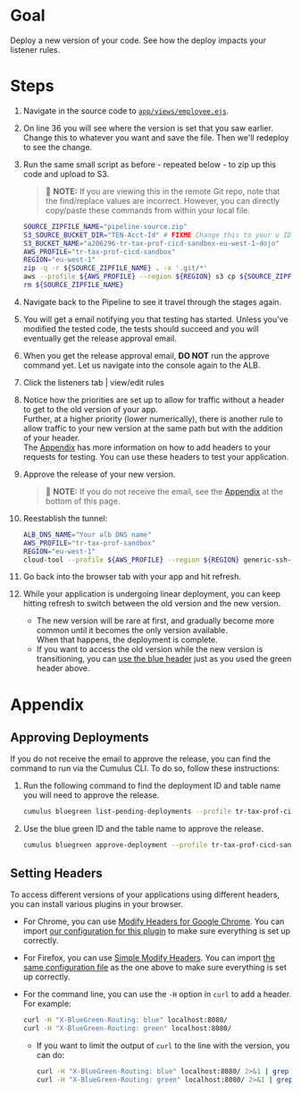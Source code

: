 # Goal
Deploy a new version of your code.  See how the deploy impacts your listener rules.

# Steps
1. Navigate in the source code to [`app/views/employee.ejs`](../app/views/employee.ejs#L36).
1. On line 36 you will see where the version is set that you saw earlier.  Change this to whatever you want and save the file.  Then we'll redeploy to see the change.
1. Run the same small script as before - repeated below - to zip up this code and upload to S3.  
    > :pushpin: **NOTE:** If you are viewing this in the remote Git repo, note that the find/replace values are incorrect.  However, you can directly copy/paste these commands from within your local file.
    ```sh
    SOURCE_ZIPFILE_NAME="pipeline-source.zip"
    S3_SOURCE_BUCKET_DIR="TEN-Acct-Id" # FIXME Change this to your u ID
    S3_BUCKET_NAME="a206296-tr-tax-prof-cicd-sandbox-eu-west-1-dojo"
    AWS_PROFILE="tr-tax-prof-cicd-sandbox"
    REGION="eu-west-1"
    zip -q -r ${SOURCE_ZIPFILE_NAME} . -x '.git/*'
    aws --profile ${AWS_PROFILE} --region ${REGION} s3 cp ${SOURCE_ZIPFILE_NAME} s3://${S3_BUCKET_NAME}/${S3_SOURCE_BUCKET_DIR}/
    rm ${SOURCE_ZIPFILE_NAME}
    ```

1. Navigate back to the Pipeline to see it travel through the stages again.
1. You will get a email notifying you that testing has started. Unless you've modified the tested code,
    the tests should succeed and you will eventually get the release approval email.
1. When you get the release approval email, **DO NOT** run the approve command yet.  Let us navigate into the console again to the ALB.
1. Click the listeners tab | view/edit rules
1. Notice how the priorities are set up to allow for traffic without a header to get to the old version of your app.  
    Further, at a higher priority (lower numerically), there is another rule to allow traffic to your new version at the same path but with the addition of your header.  
    The [Appendix](#setting-headers) has more information on how to add headers to your requests for testing. You can use these headers to test your application.
1. Approve the release of your new version.  
    > :pushpin: **NOTE:** If you do not receive the email, see the [Appendix](#approving-deployments) at the bottom of this page.

1. Reestablish the tunnel:
    ```sh
    ALB_DNS_NAME="Your alb DNS name"
    AWS_PROFILE="tr-tax-prof-sandbox"
    REGION="eu-west-1"
    cloud-tool --profile ${AWS_PROFILE} --region ${REGION} generic-ssh-tunnel -c ${ALB_DNS_NAME} -q 80 -r 8080
    ```
1. Go back into the browser tab with your app and hit refresh.  
1. While your application is undergoing linear deployment, you can keep hitting refresh to switch between the old version and the new version.  
    - The new version will be rare at first, and gradually become more common until it becomes the only version available.  
    When that happens, the deployment is complete.
    - If you want to access the old version while the new version is transitioning, you can [use the blue header](#setting-headers) just as you used the green header above.


# Appendix

## Approving Deployments
If you do not receive the email to approve the release, you can find the command to run via the Cumulus CLI.  To do so, follow these instructions:
1. Run the following command to find the deployment ID and table name you will need to approve the release.
    ```sh
    cumulus bluegreen list-pending-deployments --profile tr-tax-prof-cicd-sandbox  --region eu-west-1

    ```

1. Use the blue green ID and the table name to approve the release.
    ```sh
    cumulus bluegreen approve-deployment --profile tr-tax-prof-cicd-sandbox  --region eu-west-1 --table a206296-TEN-Acct-Id-bluegreen-deployer-table-nonprod-v1-eu-west-1 --id fc15314b-d2ac-452e-bbdf-322b65a6672e --go
    ```

## Setting Headers
To access different versions of your applications using different headers, you can install various plugins in your browser.
- For Chrome, you can use [Modify Headers for Google Chrome](https://chrome.google.com/webstore/detail/modify-headers-for-google/innpjfdalfhpcoinfnehdnbkglpmogdi).
    You can import [our configuration for this plugin](./extra/headers_plugin_export.json) to make sure everything is set up correctly.
- For Firefox, you can use [Simple Modify Headers](https://addons.mozilla.org/en-CA/firefox/addon/simple-modify-header/).
    You can import [the same configuration file](./extra/headers_plugin_export.json) as the one above to make sure everything is set up correctly.
- For the command line, you can use the `-H` option in `curl` to add a header. For example:
    ```sh
    curl -H "X-BlueGreen-Routing: blue" localhost:8080/
    curl -H "X-BlueGreen-Routing: green" localhost:8080/
    ```

    - If you want to limit the output of `curl` to the line with the version, you can do:
        ```sh
        curl -H "X-BlueGreen-Routing: blue" localhost:8080/ 2>&1 | grep -i version
        curl -H "X-BlueGreen-Routing: green" localhost:8080/ 2>&1 | grep -i version
        ```
